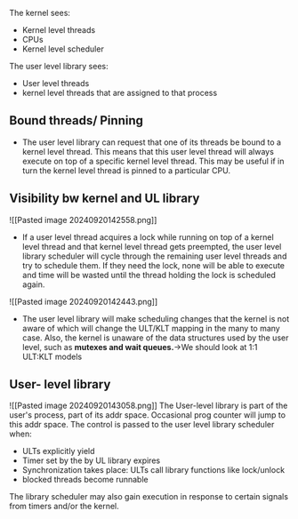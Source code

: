
The kernel sees:

- Kernel level threads
- CPUs
- Kernel level scheduler

The user level library sees:

- User level threads
- kernel level threads that are assigned to that process 


## Bound threads/ Pinning 
- The user level library can request that one of its threads be bound to a kernel level thread. This means that this user level thread will always execute on top of a specific kernel level thread. This may be useful if in turn the kernel level thread is pinned to a particular CPU.

## Visibility bw kernel and UL library 
![[Pasted image 20240920142558.png]]

- If a user level thread acquires a lock while running on top of a kernel level thread and that kernel level thread gets preempted, the user level library scheduler will cycle through the remaining user level threads and try to schedule them. If they need the lock, none will be able to execute and time will be wasted until the thread holding the lock is scheduled again.

![[Pasted image 20240920142443.png]]

- The user level library will make scheduling changes that the kernel is not aware of which will change the ULT/KLT mapping in the many to many case. Also, the kernel is unaware of the data structures used by the user level, such as **mutexes and wait queues.**->We should look at 1:1 ULT:KLT models

## User- level library

![[Pasted image 20240920143058.png]]
The User-level library is part of the user's process, part of its addr space. Occasional prog counter will jump to this addr space. 
The control is passed to the user level library scheduler when:

- ULTs explicitly yield
- Timer set by the by UL library expires
- Synchronization takes place: ULTs call library functions like lock/unlock
- blocked threads become runnable

The library scheduler may also gain execution in response to certain signals from timers and/or the kernel.
